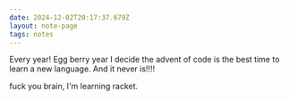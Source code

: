```yaml
---
date: 2024-12-02T20:17:37.679Z
layout: note-page
tags: notes
---
```

Every year! Egg berry year I decide the advent of code is the best time to learn a new language. And it never is!!!!

fuck you brain, I'm learning racket.
